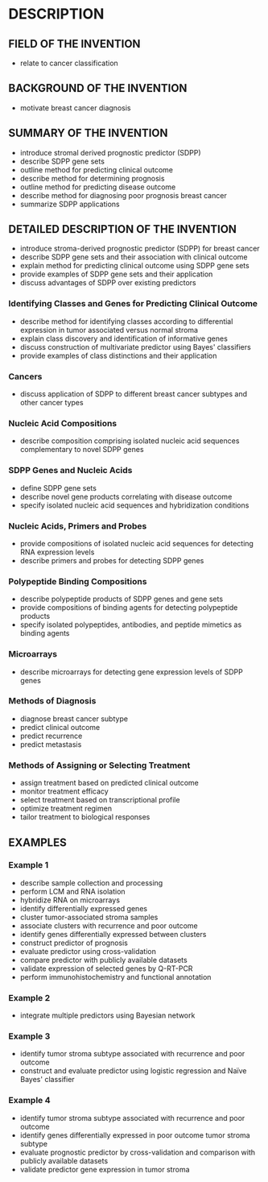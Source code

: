 # DESCRIPTION

## FIELD OF THE INVENTION

- relate to cancer classification

## BACKGROUND OF THE INVENTION

- motivate breast cancer diagnosis

## SUMMARY OF THE INVENTION

- introduce stromal derived prognostic predictor (SDPP)
- describe SDPP gene sets
- outline method for predicting clinical outcome
- describe method for determining prognosis
- outline method for predicting disease outcome
- describe method for diagnosing poor prognosis breast cancer
- summarize SDPP applications

## DETAILED DESCRIPTION OF THE INVENTION

- introduce stroma-derived prognostic predictor (SDPP) for breast cancer
- describe SDPP gene sets and their association with clinical outcome
- explain method for predicting clinical outcome using SDPP gene sets
- provide examples of SDPP gene sets and their application
- discuss advantages of SDPP over existing predictors

### Identifying Classes and Genes for Predicting Clinical Outcome

- describe method for identifying classes according to differential expression in tumor associated versus normal stroma
- explain class discovery and identification of informative genes
- discuss construction of multivariate predictor using Bayes' classifiers
- provide examples of class distinctions and their application

### Cancers

- discuss application of SDPP to different breast cancer subtypes and other cancer types

### Nucleic Acid Compositions

- describe composition comprising isolated nucleic acid sequences complementary to novel SDPP genes

### SDPP Genes and Nucleic Acids

- define SDPP gene sets
- describe novel gene products correlating with disease outcome
- specify isolated nucleic acid sequences and hybridization conditions

### Nucleic Acids, Primers and Probes

- provide compositions of isolated nucleic acid sequences for detecting RNA expression levels
- describe primers and probes for detecting SDPP genes

### Polypeptide Binding Compositions

- describe polypeptide products of SDPP genes and gene sets
- provide compositions of binding agents for detecting polypeptide products
- specify isolated polypeptides, antibodies, and peptide mimetics as binding agents

### Microarrays

- describe microarrays for detecting gene expression levels of SDPP genes

### Methods of Diagnosis

- diagnose breast cancer subtype
- predict clinical outcome
- predict recurrence
- predict metastasis

### Methods of Assigning or Selecting Treatment

- assign treatment based on predicted clinical outcome
- monitor treatment efficacy
- select treatment based on transcriptional profile
- optimize treatment regimen
- tailor treatment to biological responses

## EXAMPLES

### Example 1

- describe sample collection and processing
- perform LCM and RNA isolation
- hybridize RNA on microarrays
- identify differentially expressed genes
- cluster tumor-associated stroma samples
- associate clusters with recurrence and poor outcome
- identify genes differentially expressed between clusters
- construct predictor of prognosis
- evaluate predictor using cross-validation
- compare predictor with publicly available datasets
- validate expression of selected genes by Q-RT-PCR
- perform immunohistochemistry and functional annotation

### Example 2

- integrate multiple predictors using Bayesian network

### Example 3

- identify tumor stroma subtype associated with recurrence and poor outcome
- construct and evaluate predictor using logistic regression and Naïve Bayes' classifier

### Example 4

- identify tumor stroma subtype associated with recurrence and poor outcome
- identify genes differentially expressed in poor outcome tumor stroma subtype
- evaluate prognostic predictor by cross-validation and comparison with publicly available datasets
- validate predictor gene expression in tumor stroma

